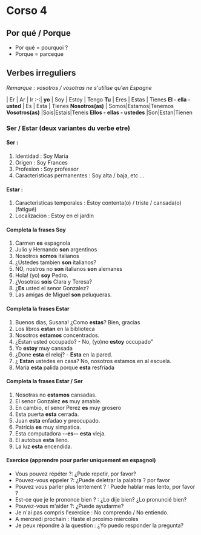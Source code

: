 # Corso 4
## Por qué / Porque
 - Por qué = pourquoi ?
 - Porque = parceque

## Verbes irreguliers

*Remarque : vosotros / vosotras ne s'utilise qu'en Espagne*

 | Er | Ar | Ir
:-:|
**yo** | Soy | Estoy | Tengo
**Tu** | Eres | Estas | Tienes
**El - ella - usted** | Es | Esta | Tienes
**Nosotros(as)** | Somos|Estamos|Tenemos
**Vosotros(as)** |Sois|Estais|Teneis
**Ellos - ellas - ustedes** |Son|Estan|Tienen

### Ser / Estar (deux variantes du verbe etre)
#### Ser :
 1. Identidad : Soy Maria
 2. Origen : Soy Frances
 3. Profesion : Soy professor
 4. Caracteristicas permanentes : Soy alta / baja, etc ...

#### Estar :
 1. Caracteristicas temporales : Estoy contenta(o) / triste / cansada(o) (fatigué)
 2. Localizacion : Estoy en el jardin

#### Completa la frases Soy
1. Carmen **es** espagnola
2. Julio y Hernando **son** argentinos
3. Nosotros **somos** italianos
4. ¿Ustedes tambien **son** italianos?
5. NO, nostros no **son** italianos **son** alemanes
6. Hola! (yo) **soy** Pedro.
7. ¿Vosotras **sois** Clara y Teresa?
8. ¿**Es** usted el senor Gonzalez?
9. Las amigas de Miguel **son** peluqueras.

#### Completa la frases Estar
1. Buenos dias, Susana! ¿Como **estas**? Bien, gracias
2. Los libros **estan** en la biblioteca
3. Nosotros **estamos** concentrados.
4. ¿Estan usted occupado? - No, (yo)no **estoy** occupado"
5. Yo **estoy** muy cansada
6. ¿Done **esta** el reloj? - **Esta** en la pared.
7. ¿ **Estan** ustedes en casa? No, nosotros estamos en al escuela.
8. Maria **esta** palida porque **esta** resfriada

#### Completa la frases Estar / Ser
1. Nosotras no **estamos** cansadas.
2. El senor Gonzalez **es** muy amable.
3. En cambio, el senor Perez **es** muy grosero
4. Esta puerta **esta** cerrada.
5. Juan **esta** enfadao y preocupado.
6. Patricia **es** muy simpatica.
7. Esta computadora **--es--** **esta** vieja.
8. El autobus **esta** lleno.
9. La luz **esta** encendida.

#### Exercice (apprendre pour parler uniquement en espagnol)
- Vous pouvez répéter ?: ¿Pude repetir, por favor?
- Pouvez-vous eppeler ?: ¿Puede deletrar la palabra ? por favor
- Pouvez vous parler plus lentement ? : Puede hablar mas lento, por favor ?
- Est-ce que je le prononce bien ? : ¿Lo dije bien? ¿Lo pronuncié bien?
- Pouvez-vous m'aider ?: ¿Puede ayudarme?
- Je n'ai pas compris l'exercice : No comprendo / No entiendo.
- A mercredi prochain : Haste el proximo miercoles
- Je peux répondre à la question : ¿Yo puedo responder la pregunta?
